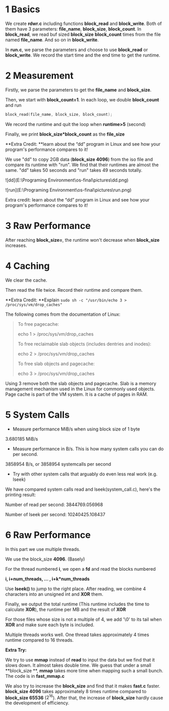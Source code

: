 # 1 Basics

We create **rdwr.c** including functions **block_read** and **block_write**. Both of them have 3 parameters: **file_name**,  **block_size**, **block_count**. In **block_read**, we read buf sized **block_size** **block_count** times from the file named **file_name**. And so on in **block_write**.

In **run.c**, we parse the parameters and choose to use **block_read** or **block_write**. We record the start time and the end time to get the runtime.



# 2 Measurement

Firstly, we parse the parameters to get the **file_name** and **block_size**.

Then, we start with **block_count=1**. In each loop, we double **block_count** and run

```c
block_read(file_name, block_size, block_count);
```

We record the runtime and quit the loop when **runtime>5** (second)

Finally, we print **block_size*block_count**  as the **file_size**



**Extra Credit: **learn about the “dd” program in Linux and see how your program's performance compares to it!

We use "dd" to copy 2GB data (**block_size 4096**) from the iso file and compare its runtime with "run". We find that their runtimes are almost the same. "dd" takes 50 seconds and "run" takes 49 seconds totally.

![dd](E:\Programing Environment\os-final\pictures\dd.png)

![run](E:\Programing Environment\os-final\pictures\run.png)

Extra credit: learn about the “dd” program in Linux and see how your program's performance compares to it!


# 3 Raw Performance



After reaching **block_size=**, the runtime won't decrease when **block_size** increases.





# 4 Caching

We clear the cache.

Then read the file twice. Record their runtime and compare them.



**Extra Credit: **Explain `sudo sh -c "/usr/bin/echo 3 > /proc/sys/vm/drop_caches"`

The following comes from the documentation of Linux:

>To free pagecache:
>
>   echo 1 > /proc/sys/vm/drop_caches
>
>To free reclaimable slab objects (includes dentries and inodes):
>
>   echo 2 > /proc/sys/vm/drop_caches
>
>To free slab objects and pagecache:
>
>   echo 3 > /proc/sys/vm/drop_caches

Using 3 remove both the slab objects and pagecache. Slab is a memory management mechanism used in the Linux for commonly used objects. Page cache is part of the VM system. It is a cache of pages in RAM.



# 5 System Calls
- Measure performance MiB/s when using block size of 1 byte

3.680185 MiB/s

- Measure performance in B/s. This is how many system calls you can do per second.

3858954 B/s, or 3858954 systemcalls per second

- Try with other system calls that arguably do even less real work (e.g. lseek)

We have compared system calls read and lseek(system_call.c), here's the printing result:

Number of read per second: 3844769.056968

Number of lseek per second: 10240425.108437

# 6 Raw Performance

In this part we use multiple threads. 

We use the block_size **4096**. (Basely)

For the thread numbered **i**, we open a **fd** and read the blocks numbered

**i, i+num\_threads, ... , i+k*num\_threads**

Use **lseek()** to jump to the right place. After reading, we combine 4 characters into an unsigned int and **XOR** them.

Finally, we output the total runtime (This runtime includes the time to calculate **XOR**), the runtime per MB and the result of **XOR**

For those files whose size is not a multiple of 4, we add '\0' to its tail when **XOR** and make sure each byte is included.

Multiple threads works well. One thread takes approximately 4 times runtime compared to 16 threads.



**Extra Try:**

We try to use **mmap** instead of **read** to input the data but we find that it slows down. It almost takes double time. We guess that under a small **block_size **, **mmap** takes more time when mapping such a small bunch. The code is in **fast_mmap.c**



We also try to increase the **block_size** and find that it makes **fast.c** faster. **block_size 4096** takes approximately 8 times runtime compared to **block_size 65536** ($2^{16}$). After that, the increase of **block_size** hardly cause the development of efficiency.

